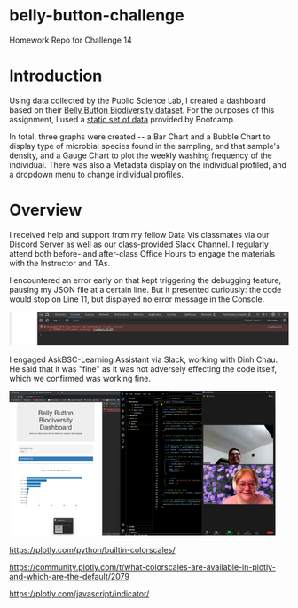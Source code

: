 # belly-button-challenge
Homework Repo for Challenge 14

# Introduction
Using data collected by the Public Science Lab, I created a dashboard based on their [Belly Button Biodiversity dataset](http://robdunnlab.com/projects/belly-button-biodiversity/). For the purposes of this assignment, I used a [static set of data](https://2u-data-curriculum-team.s3.amazonaws.com/dataviz-classroom/v1.1/14-Interactive-Web-Visualizations/02-Homework/samples.json) provided by Bootcamp.

In total, three graphs were created -- a Bar Chart and a Bubble Chart to display type of microbial species found in the sampling, and that sample's density, and a Gauge Chart to plot the weekly washing frequency of the individual.  There was also a Metadata display on the individual profiled, and a dropdown menu to change individual profiles.

# Overview
I received help and support from my fellow Data Vis classmates via our Discord Server as well as our class-provided Slack Channel. I regularly attend both before- and after-class Office Hours to engage the materials with the Instructor and TAs.

I encountered an error early on that kept triggering the debugging feature, pausing my JSON file at a certain line. But it presented curiously: the code would stop on Line 11, but displayed no error message in the Console. 

<img src="https://github.com/TLCLauraB/belly-button-challenge/blob/main/images/Screenshot%202023-10-04%20163224.png">

I engaged AskBSC-Learning Assistant via Slack, working with Dinh Chau. He said that it was "fine" as it was not adversely effecting the code itself, which we confirmed was working fine. 

<img src="https://github.com/TLCLauraB/belly-button-challenge/blob/main/images/Screenshot%202023-10-04%20152302-SM.png">

https://plotly.com/python/builtin-colorscales/

https://community.plotly.com/t/what-colorscales-are-available-in-plotly-and-which-are-the-default/2079

https://plotly.com/javascript/indicator/

